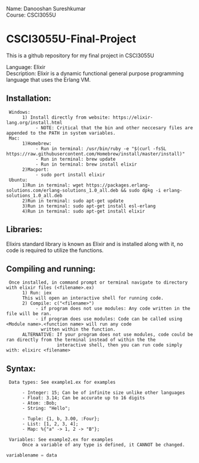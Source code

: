 Name: Danooshan Sureshkumar  
Course: CSCI3055U  

# CSCI3055U-Final-Project
This is a github repository for my final project in CSCI3055U  

Language: Elixir  
Description: Elixir is a dynamic functional general purpose programming language that uses the Erlang VM.  

## Installation: 
     Windows:  
          1) Install directly from website: https://elixir-lang.org/install.html  
               - NOTE: Critical that the bin and other neccesary files are appended to the PATH in system variables.  
     Mac:  
          1)Homebrew:   
               - Run in terminal: /usr/bin/ruby -e "$(curl -fsSL https://raw.githubusercontent.com/Homebrew/install/master/install)"  
               - Run in terminal: brew update  
               - Run in terminal: brew install elixir  
          2)Macport:  
               - sudo port install elixir  
     Ubuntu:  
          1)Run in terminal: wget https://packages.erlang-solutions.com/erlang-solutions_1.0_all.deb && sudo dpkg -i erlang-solutions_1.0_all.deb  
          2)Run in terminal: sudo apt-get update  
          3)Run in terminal: sudo apt-get install esl-erlang  
          4)Run in terminal: sudo apt-get install elixir  
## Libraries:
Elixirs standard library is known as Elixir and is installed along with it, no code is required to utilize the functions.   

## Compiling and running:
     Once installed, in command prompt or terminal navigate to directory with elixir files (<filename>.ex)
          1) Run: iex 
          This will open an interactive shell for running code.
          2) Compile: c("<filename>")
               - if program does not use modules: Any code written in the file will be ran.
               - if program does use modules: Code can be called using <Module name>.<function name> will run any code 
                 written within the function.
          ALTERNATIVE: If your program does not use modules, code could be ran directly from the terminal instead of within the the
                       interactive shell, then you can run code simply with: elixirc <filename>
      
## Syntax:  
     Data types: See example1.ex for examples
     
          - Integer: 15; Can be of infinite size unlike other languages
          - Float: 3.14; Can be accurate up to 16 digits
          - Atom: :Bob; 
          - String: "Hello";
          
          - Tuple: {1, b, 3.00, :Four};
          - List: [1, 2, 3, 4];
          - Map: %{"a" -> 1, 2 -> "B"};
          
     Variables: See example2.ex for examples
          Once a variable of any type is defined, it CANNOT be changed.
```elixir
variablename = data
```
